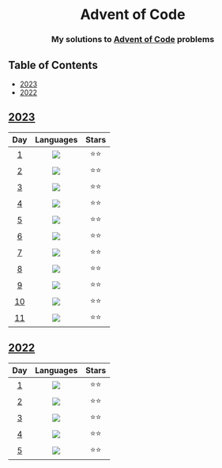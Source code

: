 
<div align="center">
    <h1>Advent of Code</h1>
    <h3>My solutions to <a href="https://www.adventofcode.com">Advent of Code</a> problems</h3>
</div>

## Table of Contents

- [2023](#2023)
- [2022](#2022)

## [2023](https://www.adventofcode.com/2023)

|                    Day                     |                  Languages                  | Stars |
|:------------------------------------------:|:-------------------------------------------:|:-----:|
|  [1](https://adventofcode.com/2023/day/1)  | [![](img/python.png)](2023/python/day01.py) |  ⭐⭐   |
|  [2](https://adventofcode.com/2023/day/2)  | [![](img/python.png)](2023/python/day02.py) |  ⭐⭐   |
|  [3](https://adventofcode.com/2023/day/3)  | [![](img/python.png)](2023/python/day03.py) |  ⭐⭐   |
|  [4](https://adventofcode.com/2023/day/4)  | [![](img/python.png)](2023/python/day04.py) |  ⭐⭐   |
|  [5](https://adventofcode.com/2023/day/5)  | [![](img/python.png)](2023/python/day05.py) |  ⭐⭐   |
|  [6](https://adventofcode.com/2023/day/6)  | [![](img/python.png)](2023/python/day06.py) |  ⭐⭐   |
|  [7](https://adventofcode.com/2023/day/7)  | [![](img/python.png)](2023/python/day07.py) |  ⭐⭐   |
|  [8](https://adventofcode.com/2023/day/8)  | [![](img/python.png)](2023/python/day08.py) |  ⭐⭐   |
|  [9](https://adventofcode.com/2023/day/9)  | [![](img/python.png)](2023/python/day09.py) |  ⭐⭐   |
| [10](https://adventofcode.com/2023/day/10) | [![](img/python.png)](2023/python/day10.py) |  ⭐⭐   |
| [11](https://adventofcode.com/2023/day/11) | [![](img/python.png)](2023/python/day11.py) |  ⭐⭐   |

## [2022](https://www.adventofcode.com/2022)

|                   Day                    |                  Languages                  | Stars |
|:----------------------------------------:|:-------------------------------------------:|:-----:|
| [1](https://adventofcode.com/2022/day/1) | [![](img/python.png)](2022/python/day01.py) |  ⭐⭐   |
| [2](https://adventofcode.com/2022/day/2) | [![](img/python.png)](2022/python/day02.py) |  ⭐⭐   |
| [3](https://adventofcode.com/2022/day/3) | [![](img/python.png)](2022/python/day03.py) |  ⭐⭐   |
| [4](https://adventofcode.com/2022/day/4) | [![](img/python.png)](2022/python/day04.py) |  ⭐⭐   |
| [5](https://adventofcode.com/2022/day/5) | [![](img/python.png)](2022/python/day05.py) |  ⭐⭐   |
